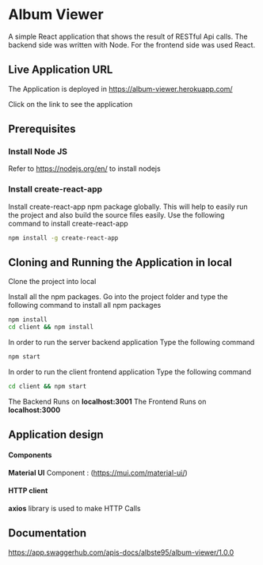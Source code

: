 # Album Viewer
A simple React application that shows the result of RESTful Api calls.
The backend side was written with Node. For the frontend side was used React.


## Live Application URL

The Application is deployed in https://album-viewer.herokuapp.com/

Click on the link to see the application


## Prerequisites

### Install Node JS
Refer to https://nodejs.org/en/ to install nodejs

### Install create-react-app
Install create-react-app npm package globally. This will help to easily run the project and also build the source files easily. Use the following command to install create-react-app

```bash
npm install -g create-react-app
```

## Cloning and Running the Application in local

Clone the project into local

Install all the npm packages. Go into the project folder and type the following command to install all npm packages

```bash
npm install
cd client && npm install
```

In order to run the server backend application Type the following command

```bash
npm start
```

In order to run the client frontend application Type the following command

```bash
cd client && npm start
```

The Backend Runs on **localhost:3001**
The Frontend Runs on **localhost:3000**


## Application design

#### Components

**Material UI** Component : (https://mui.com/material-ui/)
 

#### HTTP client

**axios** library is used to make HTTP Calls


## Documentation

https://app.swaggerhub.com/apis-docs/albste95/album-viewer/1.0.0